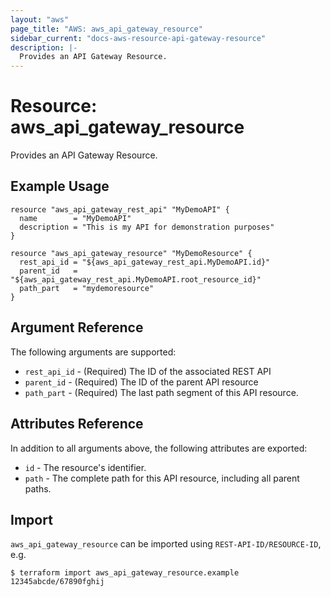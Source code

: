 ```yaml
---
layout: "aws"
page_title: "AWS: aws_api_gateway_resource"
sidebar_current: "docs-aws-resource-api-gateway-resource"
description: |-
  Provides an API Gateway Resource.
---
```


# Resource: aws_api_gateway_resource

Provides an API Gateway Resource.

## Example Usage

```hcl
resource "aws_api_gateway_rest_api" "MyDemoAPI" {
  name        = "MyDemoAPI"
  description = "This is my API for demonstration purposes"
}

resource "aws_api_gateway_resource" "MyDemoResource" {
  rest_api_id = "${aws_api_gateway_rest_api.MyDemoAPI.id}"
  parent_id   = "${aws_api_gateway_rest_api.MyDemoAPI.root_resource_id}"
  path_part   = "mydemoresource"
}
```

## Argument Reference

The following arguments are supported:

* `rest_api_id` - (Required) The ID of the associated REST API
* `parent_id` - (Required) The ID of the parent API resource
* `path_part` - (Required) The last path segment of this API resource.

## Attributes Reference

In addition to all arguments above, the following attributes are exported:

* `id` - The resource's identifier.
* `path` - The complete path for this API resource, including all parent paths.

## Import

`aws_api_gateway_resource` can be imported using `REST-API-ID/RESOURCE-ID`, e.g.

```
$ terraform import aws_api_gateway_resource.example 12345abcde/67890fghij
```
